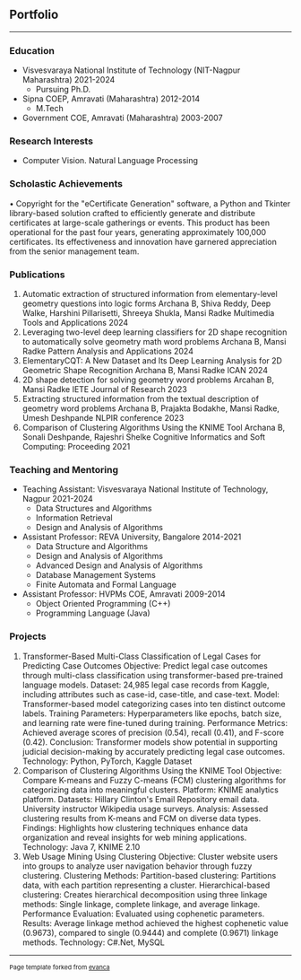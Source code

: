 ## Portfolio

---

### Education

* Visvesvaraya National Institute of Technology (NIT-Nagpur Maharashtra)              2021-2024
  - Pursuing Ph.D.
* Sipna COEP, Amravati (Maharashtra)                                                  2012-2014
  - M.Tech
* Government COE, Amravati (Maharashtra)                                              2003-2007                                                          
  
### Research Interests
* Computer Vision. Natural Language Processing

### Scholastic Achievements
• Copyright for the "eCertificate Generation" software, a Python and Tkinter library-based solution crafted to efficiently generate and distribute certificates at large-scale gatherings or events. This product has been operational for the past four years, generating approximately 100,000 certificates. Its effectiveness and innovation have garnered appreciation from the senior management team.
### Publications
1. Automatic extraction of structured information from elementary-level geometry questions into logic forms
  Archana B, Shiva Reddy, Deep Walke, Harshini Pillarisetti, Shreeya Shukla, Mansi Radke
  Multimedia Tools and Applications 2024
2. Leveraging two-level deep learning classifiers for 2D shape recognition to automatically solve geometry math word problems
  Archana B, Mansi Radke
  Pattern Analysis and Applications 2024
3. ElementaryCQT: A New Dataset and Its Deep Learning Analysis for 2D Geometric Shape Recognition
  Archana B, Mansi Radke
  ICAN 2024
4. 2D shape detection for solving geometry word problems
  Arcahan B, Mansi Radke
  IETE Journal of Research 2023
5. Extracting structured information from the textual description of geometry word problems
  Archana B, Prajakta Bodakhe, Mansi Radke, Umesh Deshpande
  NLPIR conference 2023
6. Comparison of Clustering Algorithms Using the KNIME Tool
  Archana B, Sonali Deshpande, Rajeshri Shelke
  Cognitive Informatics and Soft Computing: Proceeding 2021
  
### Teaching and Mentoring
* Teaching Assistant: Visvesvaraya National Institute of Technology, Nagpur              2021-2024
  - Data Structures and Algorithms
  - Information Retrieval
  - Design and Analysis of Algorithms
* Assistant Professor: REVA University, Bangalore                                        2014-2021
  - Data Structure and Algorithms
  - Design and Analysis of Algorithms
  - Advanced Design and Analysis of Algorithms
  - Database Management Systems
  - Finite Automata and Formal Language
* Assistant Professor: HVPMs COE, Amravati                                               2009-2014
  - Object Oriented Programming (C++)
  - Programming Language (Java)

### Projects

1. Transformer-Based Multi-Class Classification of Legal Cases for Predicting Case Outcomes
Objective: Predict legal case outcomes through multi-class classification using transformer-based pre-trained language models.
Dataset: 24,985 legal case records from Kaggle, including attributes such as case-id, case-title, and case-text.
Model: Transformer-based model categorizing cases into ten distinct outcome labels.
Training Parameters: Hyperparameters like epochs, batch size, and learning rate were fine-tuned during training.
Performance Metrics: Achieved average scores of precision (0.54), recall (0.41), and F-score (0.42).
Conclusion: Transformer models show potential in supporting judicial decision-making by accurately predicting legal case outcomes.
Technology: Python, PyTorch, Kaggle Dataset
2. Comparison of Clustering Algorithms Using the KNIME Tool
Objective: Compare K-means and Fuzzy C-means (FCM) clustering algorithms for categorizing data into meaningful clusters.
Platform: KNIME analytics platform.
Datasets: Hillary Clinton's Email Repository email data. University instructor Wikipedia usage surveys.
Analysis: Assessed clustering results from K-means and FCM on diverse data types.
Findings: Highlights how clustering techniques enhance data organization and reveal insights for web mining applications.
Technology: Java 7, KNIME 2.10
3. Web Usage Mining Using Clustering
Objective: Cluster website users into groups to analyze user navigation behavior through fuzzy clustering.
Clustering Methods: Partition-based clustering: Partitions data, with each partition representing a cluster.
Hierarchical-based clustering: Creates hierarchical decomposition using three linkage methods: Single linkage, complete linkage, and average linkage.
Performance Evaluation: Evaluated using cophenetic parameters.
Results: Average linkage method achieved the highest cophenetic value (0.9673), compared to single (0.9444) and complete (0.9671) linkage methods.
Technology: C#.Net, MySQL







---
<p style="font-size:11px">Page template forked from <a href="https://github.com/evanca/quick-portfolio">evanca</a></p>
<!-- Remove above link if you don't want to attibute -->
